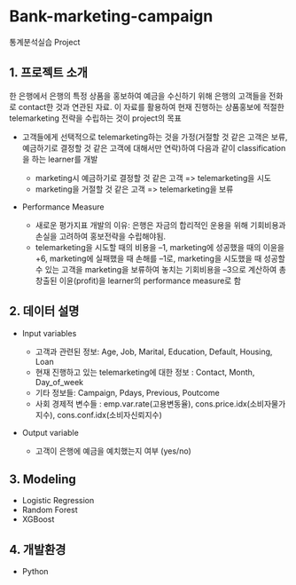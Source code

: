 # Bank-marketing-campaign
통계분석실습 Project

## 1. 프로젝트 소개
한 은행에서 은행의 특정 상품을 홍보하여 예금을 수신하기 위해 은행의 고객들을 전화로 contact한 것과 연관된 자료.
이 자료를 활용하여 현재 진행하는 상품홍보에 적절한 telemarketing 전략을 수립하는 것이 project의 목표
- 고객들에게 선택적으로 telemarketing하는 것을 가정(거절할 것 같은 고객은 보류, 예금하기로 결정할 것 같은 고객에 대해서만 연락)하여 다음과 같이 classification을 하는 learner를 개발
  - marketing시 예금하기로 결정할 것 같은 고객 => telemarketing을 시도
  - marketing을 거절할 것 같은 고객 => telemarketing을 보류
  
- Performance Measure

  - 새로운 평가지표 개발의 이유: 은행은 자금의 합리적인 운용을 위해 기회비용과 손실을 고려하여 홍보전략을 수립해야됨.
  - telemarketing을 시도할 때의 비용을 –1, marketing에 성공했을 때의 이윤을 +6, marketing에 
실패했을 때 손해를 –1로, marketing을 시도했을 때 성공할 수 있는 고객을 marketing을 보류하여 
놓치는 기회비용을 –3으로 계산하여 총창출된 이윤(profit)을 learner의 performance measure로 함 

## 2. 데이터 설명

- Input variables

  - 고객과 관련된 정보: Age, Job, Marital, Education, Default, Housing, Loan
  - 현재 진행하고 있는 telemarketing에 대한 정보 : Contact, Month, Day_of_week
  - 기타 정보들: Campaign, Pdays, Previous, Poutcome
  - 사회 경제적 변수들 : emp.var.rate(고용변동율), cons.price.idx(소비자물가지수), cons.conf.idx(소비자신뢰지수)

- Output variable

  - 고객이 은행에 예금을 예치했는지 여부 (yes/no)
    
## 3. Modeling
- Logistic Regression
- Random Forest
- XGBoost

## 4. 개발환경
- Python
